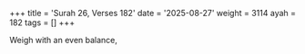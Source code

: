 +++
title = 'Surah 26, Verses 182'
date = '2025-08-27'
weight = 3114
ayah = 182
tags = []
+++

Weigh with an even balance,